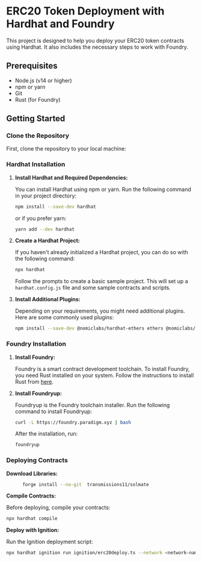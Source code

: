 
# ERC20 Token Deployment with Hardhat and Foundry

This project is designed to help you deploy your ERC20 token contracts using Hardhat. It also includes the necessary steps to work with Foundry.

## Prerequisites

- Node.js (v14 or higher)
- npm or yarn
- Git
- Rust (for Foundry)

## Getting Started

### Clone the Repository

First, clone the repository to your local machine:

### Hardhat Installation

1. **Install Hardhat and Required Dependencies:**

   You can install Hardhat using npm or yarn. Run the following command in your project directory:

   ```bash
   npm install --save-dev hardhat
   ```

   or if you prefer yarn:

   ```bash
   yarn add --dev hardhat
   ```

2. **Create a Hardhat Project:**

   If you haven't already initialized a Hardhat project, you can do so with the following command:

   ```bash
   npx hardhat
   ```

   Follow the prompts to create a basic sample project. This will set up a `hardhat.config.js` file and some sample contracts and scripts.

3. **Install Additional Plugins:**

   Depending on your requirements, you might need additional plugins. Here are some commonly used plugins:

   ```bash
   npm install --save-dev @nomiclabs/hardhat-ethers ethers @nomiclabs/hardhat-waffle

   ```

### Foundry Installation

1. **Install Foundry:**

   Foundry is a smart contract development toolchain. To install Foundry, you need Rust installed on your system. Follow the instructions to install Rust from [here](https://www.rust-lang.org/tools/install).

2. **Install Foundryup:**

   Foundryup is the Foundry toolchain installer. Run the following command to install Foundryup:

   ```bash
   curl -L https://foundry.paradigm.xyz | bash
   ```
   After the installation, run:

   ```bash
   foundryup
   ```

### Deploying Contracts

**Download Libraries:**
  ```bash
        forge install --no-git  transmissions11/solmate
   ```
**Compile Contracts:**

   Before deploying, compile your contracts:

   ```bash
   npx hardhat compile
   ```

**Deploy with Ignition:**

   Run the Ignition deployment script:

   ```bash
   npx hardhat ignition run ignition/erc20deploy.ts --network <network-name>
   ```

